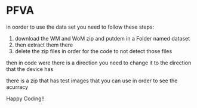 # PFVA
in oorder to use the data set you need to follow these steps:
1. download the WM and WoM zip and putdem in a Folder named dataset
2. then extract them there
3. delete the zip files in order for the code to not detect those files

then in code were there is a direction you need to change it to the direction that the device has

there is a zip that has test images that you can use in order to see the acurracy

Happy Coding!!
